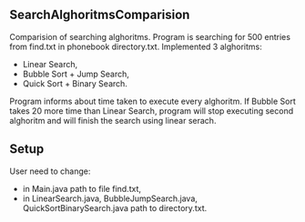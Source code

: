 ## SearchAlghoritmsComparision

Comparision of searching alghoritms. Program is searching for 500 entries from find.txt in phonebook directory.txt. Implemented 3 alghoritms:
* Linear Search,   
* Bubble Sort + Jump Search,  
* Quick Sort + Binary Search.  
  
Program informs about time taken to execute every alghoritm. If Bubble Sort takes 20 more time than Linear Search, program will stop executing second alghoritm and will finish the search using linear serach.  

## Setup
User need to change:
* in Main.java path to file find.txt,  
* in LinearSearch.java, BubbleJumpSearch.java, QuickSortBinarySearch.java path to directory.txt.
